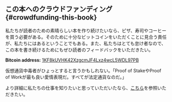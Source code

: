 ## この本へのクラウドファンディング {#crowdfunding-this-book}

私たちが読者のための素晴らしい本を作り続けたいなら、ピザ、寿司やコーヒーを買う必要がある。そのために十分なビットコインをいただくことに見合う責任が、私たちにはあるということでもある。また、私たちはとても怠け者なので、この本を書き続けるためにもぜひ読者のフィードバックをいただきたい。

**Bitcoin address:** [1KF8kUVHK42XzgcmJF4Lxz4wcL5WDL97PB](https://blockchain.info/address/1KF8kUVHK42XzgcmJF4Lxz4wcL5WDL97PB)

仮想通貨中毒者がひょっとすると言うかもしれない。「Proof of StakeやProof of Workが最も良い愛情表現だ。すべてが法定通貨なのだ。」

より詳細に私たちの仕事を知りたいと思っていただいたなら、[こちら](http://n.bitcoin.ninja/)を参照いただきたい。

